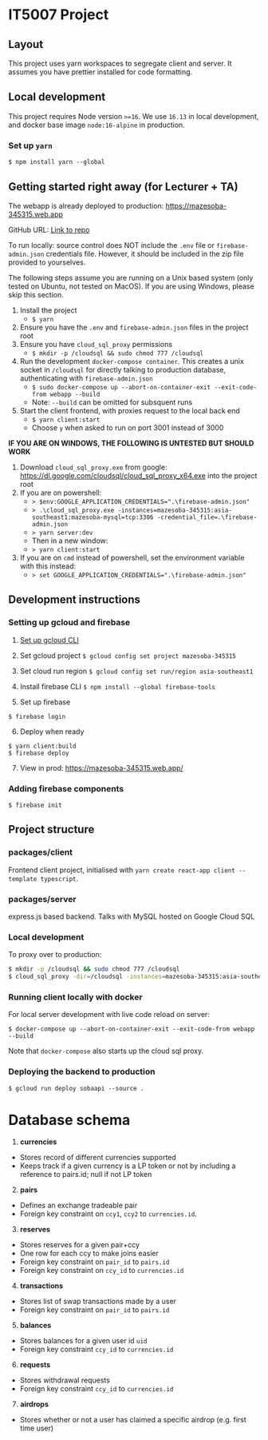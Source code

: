 # IT5007 Project

## Layout

This project uses yarn workspaces to segregate client and server. It assumes you have prettier installed for code formatting.

## Local development

This project requires Node version `>=16`. We use `16.13` in local development, and docker base image `node:16-alpine` in production.

### Set up `yarn`

```
$ npm install yarn --global
```

## Getting started right away (for Lecturer + TA)

The webapp is already deployed to production: https://mazesoba-345315.web.app

GitHub URL: [Link to repo](https://github.com/Kitryn/it5007-project)

To run locally: source control does NOT include the `.env` file or `firebase-admin.json` credentials file. However, it should be included in the zip file provided to yourselves.

The following steps assume you are running on a Unix based system (only tested on Ubuntu, not tested on MacOS). If you are using Windows, please skip this section.

1. Install the project
   - `$ yarn`
2. Ensure you have the `.env` and `firebase-admin.json` files in the project root
3. Ensure you have `cloud_sql_proxy` permissions
   - `$ mkdir -p /cloudsql && sudo chmod 777 /cloudsql`
4. Run the development `docker-compose container`. This creates a unix socket in `/cloudsql` for directly talking to production database, authenticating with `firebase-admin.json`
   - `$ sudo docker-compose up --abort-on-container-exit --exit-code-from webapp --build`
   - Note: `--build` can be omitted for subsquent runs
5. Start the client frontend, with proxies request to the local back end
   - `$ yarn client:start`
   - Choose `y` when asked to run on port 3001 instead of 3000

**IF YOU ARE ON WINDOWS, THE FOLLOWING IS UNTESTED BUT SHOULD WORK**

1. Download `cloud_sql_proxy.exe` from google: https://dl.google.com/cloudsql/cloud_sql_proxy_x64.exe into the project root
2. If you are on powershell:
   - `> $env:GOOGLE_APPLICATION_CREDENTIALS=".\firebase-admin.json"`
   - `> .\cloud_sql_proxy.exe -instances=mazesoba-345315:asia-southeast1:mazesoba-mysql=tcp:3306 -credential_file=.\firebase-admin.json`
   - `> yarn server:dev`
   - Then in a new window:
   - `> yarn client:start`
3. If you are on `cmd` instead of powershell, set the environment variable with this instead:
   - `> set GOOGLE_APPLICATION_CREDENTIALS=".\firebase-admin.json"`

## Development instructions

### Setting up gcloud and firebase

1. [Set up gcloud CLI](https://cloud.google.com/sdk/docs/install-sdk)

2. Set gcloud project `$ gcloud config set project mazesoba-345315`

3. Set cloud run region `$ gcloud config set run/region asia-southeast1`

4. Install firebase CLI `$ npm install --global firebase-tools`

5. Set up firebase

```
$ firebase login
```

6. Deploy when ready

```
$ yarn client:build
$ firebase deploy
```

7. View in prod: https://mazesoba-345315.web.app/

### Adding firebase components

`$ firebase init`

## Project structure

### packages/client

Frontend client project, initialised with `yarn create react-app client --template typescript`.

### packages/server

express.js based backend. Talks with MySQL hosted on Google Cloud SQL

### Local development

To proxy over to production:

```bash
$ mkdir -p /cloudsql && sudo chmod 777 /cloudsql
$ cloud_sql_proxy -dir=/cloudsql -instances=mazesoba-345315:asia-southeast1:mazesoba-mysql -credential_file=./firebase-admin.json
```

### Running client locally with docker

For local server development with live code reload on server:

```
$ docker-compose up --abort-on-container-exit --exit-code-from webapp --build
```

Note that `docker-compose` also starts up the cloud sql proxy.

### Deploying the backend to production

```
$ gcloud run deploy sobaapi --source .
```

# Database schema

1. **currencies**

- Stores record of different currencies supported
- Keeps track if a given currency is a LP token or not by including a reference to pairs.id; null if not LP token

2. **pairs**

- Defines an exchange tradeable pair
- Foreign key constraint on `ccy1`, `ccy2` to `currencies.id`.

3. **reserves**

- Stores reserves for a given pair+ccy
- One row for each ccy to make joins easier
- Foreign key constraint on `pair_id` to `pairs.id`
- Foreign key constraint on `ccy_id` to `currencies.id`

4. **transactions**

- Stores list of swap transactions made by a user
- Foreign key constraint on `pair_id` to `pairs.id`

5. **balances**

- Stores balances for a given user id `uid`
- Foreign key constraint `ccy_id` to `currencies.id`

6. **requests**

- Stores withdrawal requests
- Foreign key constraint `ccy_id` to `currencies.id`

7. **airdrops**

- Stores whether or not a user has claimed a specific airdrop (e.g. first time user)
